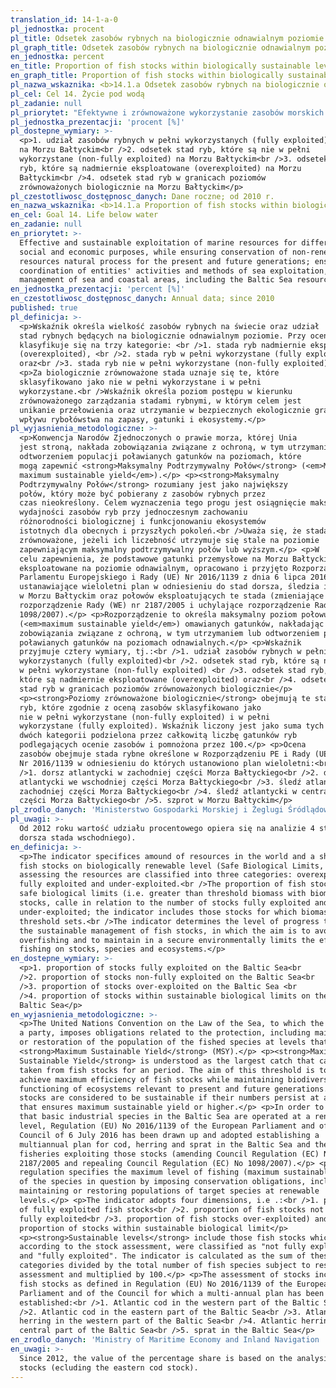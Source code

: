 ```yaml
---
translation_id: 14-1-a-0
pl_jednostka: procent
pl_title: Odsetek zasobów rybnych na biologicznie odnawialnym poziomie
pl_graph_title: Odsetek zasobów rybnych na biologicznie odnawialnym poziomie
en_jednostka: percent
en_title: Proportion of fish stocks within biologically sustainable levels
en_graph_title: Proportion of fish stocks within biologically sustainable levels
pl_nazwa_wskaznika: <b>14.1.a Odsetek zasobów rybnych na biologicznie odnawialnym poziomie</b>
pl_cel: Cel 14. Życie pod wodą
pl_zadanie: null
pl_priorytet: "Efektywne i zrównoważone wykorzystanie zasobów morskich dla różnych celów społecznych i\_gospodarczych, przy jednoczesnym zapewnieniu trwałości nieodnawialnych zasobów i procesów przyrodniczych w perspektywie obecnego i kolejnych pokoleń; zapewnienie koordynacji działań podmiotów i sposobów wykorzystania morza, spójnego zarządzania obszarami morskimi i nadmorskimi, w tym zasobami Morza Bałtyckiego"
pl_jednostka_prezentacji: 'procent [%]'
pl_dostepne_wymiary: >-
  <p>1. udział zasobów rybnych w pełni wykorzystanych (fully exploited)
  na Morzu Bałtyckim<br />2. odsetek stad ryb, które są nie w pełni
  wykorzystane (non-fully exploited) na Morzu Bałtyckim<br />3. odsetek stad
  ryb, które są nadmiernie eksploatowane (overexploited) na Morzu
  Bałtyckim<br />4. odsetek stad ryb w granicach poziomów
  zrównoważonych biologicznie na Morzu Bałtyckim</p>
pl_czestotliwosc_dostępnosc_danych: Dane roczne; od 2010 r.
en_nazwa_wskaznika: <b>14.1.a Proportion of fish stocks within biologically sustainable levels</b>
en_cel: Goal 14. Life below water
en_zadanie: null
en_priorytet: >-
  Effective and sustainable exploitation of marine resources for different
  social and economic purposes, while ensuring conservation of non-renewable
  resources natural process for the present and future generations; ensurance of
  coordination of entities' activities and methods of sea exploitation, coherent
  management of sea and coastal areas, including the Baltic Sea resources
en_jednostka_prezentacji: 'percent [%]'
en_czestotliwosc_dostępnosc_danych: Annual data; since 2010
published: true
pl_definicja: >-
  <p>Wskaźnik określa wielkość zasobów rybnych na świecie oraz udział
  stad rybnych będących na biologicznie odnawialnym poziomie. Przy ocenie zasoby
  klasyfikuje się na trzy kategorie: <br />1. stada ryb nadmiernie eksploatowane
  (overexploited), <br />2. stada ryb w pełni wykorzystane (fully exploited)
  oraz<br />3. stada ryb nie w pełni wykorzystane (non-fully exploited).</p>
  <p>Za biologicznie zrównoważone stada uznaje się te, które
  sklasyfikowano jako nie w pełni wykorzystane i w pełni
  wykorzystane.<br />Wskaźnik określa poziom postępu w kierunku
  zrównoważonego zarządzania stadami rybnymi, w którym celem jest
  unikanie przełowienia oraz utrzymanie w bezpiecznych ekologicznie granicach
  wpływu rybołówstwa na zapasy, gatunki i ekosystemy.</p>
pl_wyjasnienia_metodologiczne: >-
  <p>Konwencja Narodów Zjednoczonych o prawie morza, której Unia
  jest stroną, nakłada zobowiązania związane z ochroną, w tym utrzymaniem lub
  odtworzeniem populacji poławianych gatunków na poziomach, które
  mogą zapewnić <strong>Maksymalny Podtrzymywalny Połów</strong> (<em>MSY
  maximum sustainable yield</em>).</p> <p><strong>Maksymalny
  Podtrzymywalny Połów</strong> rozumiany jest jako największy
  połów, który może być pobierany z zasobów rybnych przez
  czas nieokreślony. Celem wyznaczenia tego progu jest osiągnięcie maksymalnej
  wydajności zasobów ryb przy jednoczesnym zachowaniu
  różnorodności biologicznej i funkcjonowaniu ekosystemów
  istotnych dla obecnych i przyszłych pokoleń.<br />Uważa się, że stada ryb są
  zrównoważone, jeżeli ich liczebność utrzymuje się stale na poziomie
  zapewniającym maksymalny podtrzymywalny połów lub wyższym.</p> <p>W
  celu zapewnienia, że podstawowe gatunki przemysłowe na Morzu Bałtyckim są
  eksploatowane na poziomie odnawialnym, opracowano i przyjęto Rozporządzenie
  Parlamentu Europejskiego i Rady (UE) Nr 2016/1139 z dnia 6 lipca 2016 r.
  ustanawiające wieloletni plan w odniesieniu do stad dorsza, śledzia i szprota
  w Morzu Bałtyckim oraz połowów eksploatujących te stada (zmieniające
  rozporządzenie Rady (WE) nr 2187/2005 i uchylające rozporządzenie Rady (WE) nr
  1098/2007).</p> <p>Rozporządzenie to określa maksymalny poziom połowu
  (<em>maximum sustainable yield</em>) omawianych gatunków, nakładając
  zobowiązania związane z ochroną, w tym utrzymaniem lub odtworzeniem populacji
  poławianych gatunków na poziomach odnawialnych.</p> <p>Wskaźnik
  przyjmuje cztery wymiary, tj.:<br />1. udział zasobów rybnych w pełni
  wykorzystanych (fully exploited)<br />2. odsetek stad ryb, które są nie
  w pełni wykorzystane (non-fully exploited) <br />3. odsetek stad ryb,
  które są nadmiernie eksploatowane (overexploited) oraz<br />4. odsetek
  stad ryb w granicach poziomów zrównoważonych biologicznie</p>
  <p><strong>Poziomy zrównoważone biologicznie</strong> obejmują te stada
  ryb, które zgodnie z oceną zasobów sklasyfikowano jako
  nie w pełni wykorzystane (non-fully exploited) i w pełni
  wykorzystane (fully exploited). Wskaźnik liczony jest jako suma tych
  dwóch kategorii podzielona przez całkowitą liczbę gatunków ryb
  podlegających ocenie zasobów i pomnożona przez 100.</p> <p>Ocena
  zasobów obejmuje stada rybne określone w Rozporządzeniu PE i Rady (UE)
  Nr 2016/1139 w odniesieniu do których ustanowiono plan wieloletni:<br
  />1. dorsz atlantycki w zachodniej części Morza Bałtyckiego<br />2. dorsz
  atlantycki we wschodniej części Morza Bałtyckiego<br />3. śledź atlantycki w
  zachodniej części Morza Bałtyckiego<br />4. śledź atlantycki w centralnej
  części Morza Bałtyckiego<br />5. szprot w Morzu Bałtyckim</p>
pl_zrodlo_danych: 'Ministerstwo Gospodarki Morskiej i Żeglugi Śródlądowej '
pl_uwagi: >-
  Od 2012 roku wartość udziału procentowego opiera się na analizie 4 stad (bez
  dorsza stada wschodniego).
en_definicja: >-
  <p>The indicator specifices amound of resources in the world and a share of
  fish stocks on biologically renewable level (Safe Biological Limits, SBL).When
  assessing the resources are classified into three categories: overexploited,
  fully exploited and under-exploited.<br />The proportion of fish stocks within
  safe biological limits (i.e. greater than threshold biomass with biomass
  stocks, calle in relation to the number of stocks fully exploited and
  under-exploited; the indicator includes those stocks for which biomass
  threshold sets.<br />The indicator determines the level of progress towards
  the sustainable management of fish stocks, in which the aim is to avoid
  overfishing and to maintain in a secure environmentally limits the effect of
  fishing on stocks, species and ecosystems.</p>
en_dostepne_wymiary: >-
  <p>1. proportion of stocks fully exploited on the Baltic Sea<br
  />2. proportion of stocks non-fully exploited on the Baltic Sea<br
  />3. proportion of stocks over-exploited on the Baltic Sea <br
  />4. proportion of stocks within sustainable biological limits on the
  Baltic Sea</p>
en_wyjasnienia_metodologiczne: >-
  <p>The United Nations Convention on the Law of the Sea, to which the Union is
  a party, imposes obligations related to the protection, including maintenance
  or restoration of the population of the fished species at levels that the
  <strong>Maximum Sustainable Yield</strong> (MSY).</p> <p><strong>Maximum
  Sustainable Yield</strong> is understood as the largest catch that can be
  taken from fish stocks for an period. The aim of this threshold is to
  achieve maximum efficiency of fish stocks while maintaining biodiversity and
  functioning of ecosystems relevant to present and future generations. Fish
  stocks are considered to be sustainable if their numbers persist at a level
  that ensures maximum sustainable yield or higher.</p> <p>In order to ensure
  that basic industrial species in the Baltic Sea are operated at a renewable
  level, Regulation (EU) No 2016/1139 of the European Parliament and of the
  Council of 6 July 2016 has been drawn up and adopted establishing a
  multiannual plan for cod, herring and sprat in the Baltic Sea and the
  fisheries exploiting those stocks (amending Council Regulation (EC) No
  2187/2005 and repealing Council Regulation (EC) No 1098/2007).</p> <p>This
  regulation specifies the maximum level of fishing (maximum sustainable yield)
  of the species in question by imposing conservation obligations, including
  maintaining or restoring populations of target species at renewable
  levels.</p> <p>The indicator adopts four dimensions, i.e .:<br />1. proportion
  of fully exploited fish stocks<br />2. proportion of fish stocks not
  fully exploited<br />3. proportion of fish stocks over-exploited) and<br />4.
  proportion of stocks within sustainable biological limit</p>
  <p><strong>Sustainable levels</strong> include those fish stocks which,
  according to the stock assessment, were classified as "not fully exploited"
  and "fully exploited". The indicator is calculated as the sum of these two
  categories divided by the total number of fish species subject to resource
  assessment and multiplied by 100.</p> <p>The assessment of stocks includes
  fish stocks as defined in Regulation (EU) No 2016/1139 of the European
  Parliament and of the Council for which a multi-annual plan has been
  established:<br />1. Atlantic cod in the western part of the Baltic Sea<br
  />2. Atlantic cod in the eastern part of the Baltic Sea<br />3. Atlantic
  herring in the western part of the Baltic Sea<br />4. Atlantic herring in the
  central part of the Baltic Sea<br />5. sprat in the Baltic Sea</p>
en_zrodlo_danych: 'Ministry of Maritime Economy and Inland Navigation '
en_uwagi: >-
  Since 2012, the value of the percentage share is based on the analysis of 4
  stocks (ecluding the eastern cod stock).
---
```


